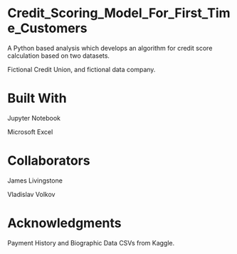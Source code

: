 # Credit_Scoring_Model_For_First_Time_Customers

A Python based analysis which develops an algorithm for credit score calculation based on two datasets.

Fictional Credit Union, and fictional data company.



# Built With
Jupyter Notebook

Microsoft Excel

# Collaborators
James Livingstone

Vladislav Volkov

# Acknowledgments
Payment History and Biographic Data CSVs from Kaggle.

